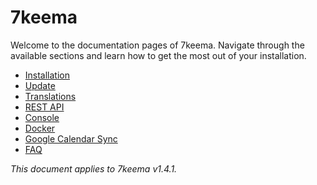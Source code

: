 # 7keema

Welcome to the documentation pages of 7keema. Navigate through the available sections and learn how to get the most out of your installation. 

- [Installation](installation-guide.md)
- [Update](update-guide.md)
- [Translations](manage-translations.md)
- [REST API](rest-api.md)
- [Console](console.md)
- [Docker](docker.md)
- [Google Calendar Sync](google-calendar-sync.md)
- [FAQ](faq.md)

*This document applies to 7keema v1.4.1.*
